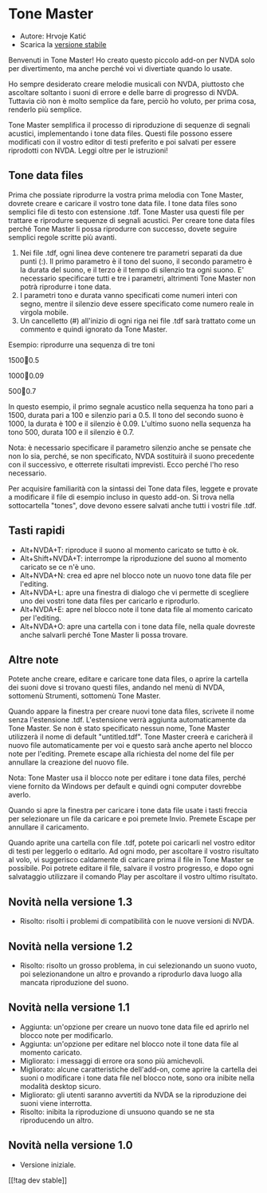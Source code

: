 # Tone Master #

* Autore: Hrvoje Katić
* Scarica la [versione stabile][1]

Benvenuti in Tone Master! Ho creato questo piccolo add-on per NVDA solo per
divertimento, ma anche perché voi vi divertiate quando lo usate.

Ho sempre desiderato creare melodie musicali con NVDA, piuttosto che
ascoltare soltanto i suoni di errore e delle barre di progresso di
NVDA. Tuttavia ciò non è molto semplice da fare, perciò ho voluto, per prima
cosa, renderlo più semplice.

Tone Master semplifica il processo di riproduzione di sequenze di segnali
acustici, implementando i tone data files. Questi file possono essere
modificati con il vostro editor di testi preferito e poi salvati per essere
riprodotti con NVDA. Leggi oltre per le istruzioni!

## Tone data files

Prima che possiate riprodurre la vostra prima melodia con Tone Master,
dovrete creare e caricare il vostro tone data file. I tone data files sono
semplici file di testo con estensione .tdf. Tone Master usa questi file per
trattare e riprodurre sequenze di segnali acustici. Per creare tone data
files perché Tone Master li possa riprodurre con successo, dovete seguire
semplici regole scritte più avanti.

1. Nei file .tdf, ogni linea deve contenere tre parametri separati da due
   punti (:). Il primo parametro è il tono del suono, il secondo parametro è
   la durata del suono, e il terzo è il tempo di silenzio tra ogni suono. E'
   necessario specificare tutti e tre i parametri, altrimenti Tone Master
   non potrà riprodurre i tone data.
2. I parametri tono e durata vanno specificati come numeri interi con segno,
   mentre il silenzio deve essere specificato come numero reale in virgola
   mobile.
3. Un cancelletto (#) all'inizio di ogni riga nei file .tdf sarà trattato
   come un commento e quindi ignorato da Tone Master.

Esempio: riprodurre una sequenza di tre toni

1500:100:0.5

1000:100:0.09

500:100:0.7

In questo esempio, il primo segnale acustico nella sequenza ha tono pari a
1500, durata pari a 100 e silenzio pari a 0.5. Il tono del secondo suono è
1000, la durata è 100 e il silenzio è 0.09. L'ultimo suono nella sequenza ha
tono 500, durata 100 e il silenzio è 0.7.

Nota: è necessario specificare il parametro silenzio anche se pensate che
non lo sia, perché, se non specificato, NVDA sostituirà il suono precedente
con il successivo, e otterrete risultati imprevisti. Ecco perché l'ho reso
necessario.

Per acquisire familiarità con la sintassi dei Tone data files, leggete e
provate a modificare il file di esempio incluso in questo add-on. Si trova
nella sottocartella "tones", dove devono essere salvati anche tutti i vostri
file .tdf.

## Tasti rapidi

* Alt+NVDA+T: riproduce il suono al momento caricato se tutto è ok.
* Alt+Shift+NVDA+T: interrompe la riproduzione del suono al momento caricato
  se ce n'è uno.
* Alt+NVDA+N: crea ed apre nel blocco note un nuovo tone data file per
  l'editing.
* Alt+NVDA+L: apre una finestra di dialogo che vi permette di scegliere uno
  dei vostri tone data files per caricarlo e riprodurlo.
* Alt+NVDA+E: apre nel blocco note il tone data file al momento caricato per
  l'editing.
* Alt+NVDA+O: apre una cartella con i tone data file, nella quale dovreste
  anche salvarli perché Tone Master li possa trovare.

## Altre note

Potete anche creare, editare e caricare tone data files, o aprire la
cartella dei suoni dove si trovano questi files, andando nel menù di NVDA,
sottomenù Strumenti, sottomenù Tone Master.

Quando appare la finestra per creare nuovi tone data files, scrivete il nome
senza l'estensione .tdf. L'estensione verrà aggiunta automaticamente da Tone
Master. Se non è stato specificato nessun nome, Tone Master utilizzerà il
nome di default "untitled.tdf". Tone Master creerà e caricherà il nuovo file
automaticamente per voi e questo sarà anche aperto nel blocco note per
l'editing. Premete escape alla richiesta del nome del file per annullare la
creazione del nuovo file.

Nota: Tone Master usa il blocco note per editare i tone data files, perché
viene fornito da Windows per default e quindi ogni computer dovrebbe averlo.

Quando si apre la finestra per caricare i tone data file usate i tasti
freccia per selezionare un file da caricare e poi premete Invio. Premete
Escape per annullare il caricamento.

Quando aprite una cartella con file .tdf, potete poi caricarli nel vostro
editor di testi per leggerlo o editarlo. Ad ogni modo, per ascoltare il
vostro risultato al volo, vi suggerisco caldamente di caricare prima il file
in Tone Master se possibile. Poi potrete editare il file, salvare il vostro
progresso, e dopo ogni salvataggio utilizzare il comando Play per ascoltare
il vostro ultimo risultato.

## Novità nella versione 1.3

* Risolto: risolti i problemi di  compatibilità con le nuove versioni di
  NVDA.

## Novità nella versione 1.2

* Risolto: risolto un grosso problema, in cui selezionando un suono vuoto,
  poi selezionandone un altro e provando a riprodurlo dava luogo alla
  mancata riproduzione del suono.

## Novità nella versione 1.1

* Aggiunta: un'opzione per creare un nuovo tone data file ed aprirlo nel
  blocco note per modificarlo.
* Aggiunta: un'opzione per editare nel blocco note il tone data file al
  momento caricato.
* Migliorato: i messaggi di errore ora sono più amichevoli.
* Migliorato: alcune caratteristiche dell'add-on, come aprire la cartella
  dei suoni o modificare i tone data file nel blocco note, sono ora inibite
  nella modalità desktop sicuro.
* Migliorato: gli utenti saranno avvertiti da NVDA se la riproduzione dei
  suoni viene interrotta.
* Risolto: inibita la riproduzione di unsuono quando se ne sta riproducendo
  un altro.

## Novità nella versione 1.0

* Versione iniziale.

[[!tag dev stable]]

[1]: https://addons.nvda-project.org/files/get.php?file=tmast
